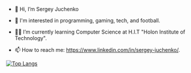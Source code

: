 - 👋 Hi, I’m Sergey Juchenko

- 👀 I'm interested in programming, gaming, tech, and football.

- 👨‍🎓 I’m currently learning Computer Science at H.I.T "Holon Institute of Technology".

- 📫 How to reach me: https://www.linkedin.com/in/sergey-juchenko/. 




[![Top Langs](https://github-readme-stats.vercel.app/api/top-langs/?username=srjuchenko&langs_count=10)](https://github.com/anuraghazra/github-readme-stats)
